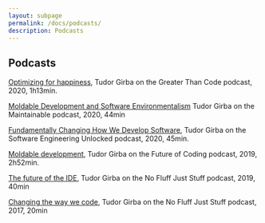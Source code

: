 ```yaml
---
layout: subpage
permalink: /docs/podcasts/
description: Podcasts
---
```


<section id="getstarted">
  <div class="container pt-5 pb-5 jumbotron-small">
    <div class="row">
      <div class="col-md-12">
        <h1>Podcasts</h1>
        <p class="lead"><a href="https://www.greaterthancode.com/optimizing-for-happiness">Optimizing for happiness</a>, Tudor Girba on the Greater Than Code podcast, 2020, 1h13min.</p>
        <p class="lead"><a href="https://maintainable.fm/episodes/tudor-girba-moldable-development-and-software-environmentalism">Moldable Development and Software Environmentalism</a>  Tudor Girba on the Maintainable podcast, 2020, 44min</p>
        <p class="lead"><a href="https://www.software-engineering-unlocked.com/changing-develop-software/">Fundamentally Changing How We Develop Software</a>, Tudor Girba on the Software Engineering Unlocked podcast, 2020, 45min.</p>
        <p class="lead"><a href="https://futureofcoding.org/episodes/036">Moldable development</a>, Tudor Girba on the Future of Coding podcast, 2019, 2h52min.</p>
        <p class="lead"><a href="https://nofluffjuststuff.com/podcast/1/the_future_of_the_ide">The future of the IDE</a>, Tudor Girba on the No Fluff Just Stuff podcast, 2019, 40min</p>
        <p class="lead"><a href="https://nofluffjuststuff.com/podcast/1/changing_the_way_we_code_w_tudor_girba">Changing the way we code</a>, Tudor Girba on the No Fluff Just Stuff podcast, 2017, 20min</p>
      </div>
    </div>
  </div>
</section>
